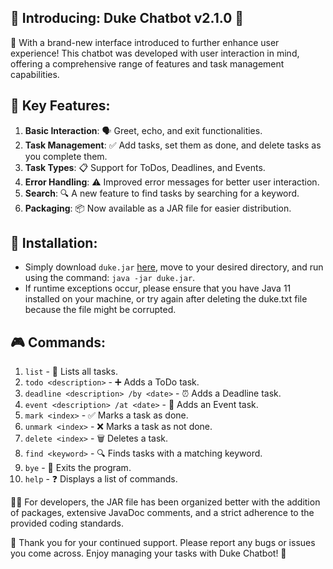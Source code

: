 ## 🚀 Introducing: Duke Chatbot v2.1.0 🤖

🎉 With a brand-new interface introduced to further enhance user experience! This chatbot was developed with user interaction in mind, offering a comprehensive range of features and task management capabilities.

## 🌟 Key Features:

1. **Basic Interaction**: 🗣️ Greet, echo, and exit functionalities.
2. **Task Management**: ✅ Add tasks, set them as done, and delete tasks as you complete them.
3. **Task Types**: 📋 Support for ToDos, Deadlines, and Events.
4. **Error Handling**: ⚠️ Improved error messages for better user interaction.
5. **Search**: 🔍 A new feature to find tasks by searching for a keyword.
6. **Packaging**: 📦 Now available as a JAR file for easier distribution.

## 🔧 Installation:
- Simply download `duke.jar` [here](https://github.com/pangyyen/ip/releases/download/A-Release/duke.jar), move to your desired directory, and run using the command: `java -jar duke.jar`.
- If runtime exceptions occur, please ensure that you have Java 11 installed on your machine, or try again after deleting
the duke.txt file because the file might be corrupted.

## 🎮 Commands:

1. `list` - 📝 Lists all tasks.
2. `todo <description>` - ➕ Adds a ToDo task.
3. `deadline <description> /by <date>` - ⏰ Adds a Deadline task.
4. `event <description> /at <date>` - 🎉 Adds an Event task.
5. `mark <index>` - ✅ Marks a task as done.
6. `unmark <index>` - ❌ Marks a task as not done.
7. `delete <index>` - 🗑️ Deletes a task.
8. `find <keyword>` - 🔍 Finds tasks with a matching keyword.
9. `bye` - 🚪 Exits the program.
10. `help` - ❓ Displays a list of commands.


👨‍💻 For developers, the JAR file has been organized better with the addition of packages, extensive JavaDoc comments, and a strict adherence to the provided coding standards.

🙏 Thank you for your continued support. Please report any bugs or issues you come across. Enjoy managing your tasks with Duke Chatbot! 📓

